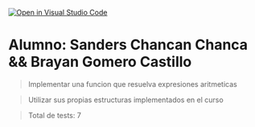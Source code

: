 [![Open in Visual Studio Code](https://classroom.github.com/assets/open-in-vscode-c66648af7eb3fe8bc4f294546bfd86ef473780cde1dea487d3c4ff354943c9ae.svg)](https://classroom.github.com/online_ide?assignment_repo_id=7598231&assignment_repo_type=AssignmentRepo)
# Alumno: Sanders Chancan Chanca &&  Brayan Gomero Castillo

> Implementar una funcion que resuelva expresiones aritmeticas

> Utilizar sus propias estructuras implementados en el curso

>Total de tests: 7
